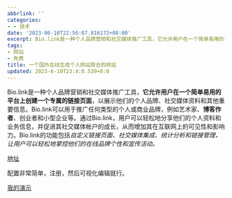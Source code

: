 ```yaml
---
abbrlink: ''
categories:
- - 技术
date: '2023-06-10T22:56:07.816172+08:00'
excerpt: Bio.link是一种个人品牌营销和社交媒体推广工具，它允许用户在一个简单易用的平台上创建一个专属的链接页面，以展示他们的个人品牌、社交媒体资料和其他重要信息。Bio.link可以用于推广任何类型的个人或商业品牌，例如艺术家、博客作者、创业者和小型企业等。通过Bio.link，用户可以轻松地分享他们的个人资料和业务信息，并促进其社交媒体帐户的成长，从而增加其在互联网上的可见性和影响力。Bio.li...
tags:
- 网站
- 免费
title: 一个国外在线生成个人网站聚合的网站
updated: 2023-6-10T23:4:0.539+8:0
---
```

Bio.link是一种个人品牌营销和社交媒体推广工具，**它允许用户在一个简单易用的平台上创建一个专属的链接页面**，以展示他们的个人品牌、社交媒体资料和其他重要信息。Bio.link可以用于推广任何类型的个人或商业品牌，例如艺术家、**博客作者**、创业者和小型企业等。通过Bio.link，用户可以轻松地分享他们的个人资料和业务信息，并促进其社交媒体帐户的成长，从而增加其在互联网上的可见性和影响力。Bio.link的功能包括*自定义链接页面、社交媒体集成、统计分析和链接管理，让用户可以轻松地掌控他们的在线品牌个性和宣传活动。*

[地址](https://bio.link)

配置非常简单，注册，然后可视化编辑就行。

[我的演示](https://bio.link/zuili)
